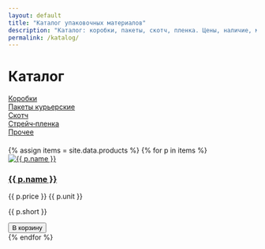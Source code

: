 ```yaml
---
layout: default
title: "Каталог упаковочных материалов"
description: "Каталог: коробки, пакеты, скотч, пленка. Цены, наличие, минимальные партии."
permalink: /katalog/
---
```


<h1>Каталог</h1>

<nav class="cats" style="grid-template-columns:repeat(5,1fr);gap:12px;margin:12px 0 20px 0">
  <a class="cat" href="{{ site.baseurl }}/katalog/korobki/"><div class="cat__img"></div><div class="cat__cap">Коробки</div></a>
  <a class="cat" href="{{ site.baseurl }}/katalog/pakety/"><div class="cat__img"></div><div class="cat__cap">Пакеты курьерские</div></a>
  <a class="cat" href="{{ site.baseurl }}/katalog/skotch/"><div class="cat__img"></div><div class="cat__cap">Скотч</div></a>
  <a class="cat" href="{{ site.baseurl }}/katalog/plenka/"><div class="cat__img"></div><div class="cat__cap">Стрейч‑пленка</div></a>
  <a class="cat" href="{{ site.baseurl }}/katalog/prochie/"><div class="cat__img"></div><div class="cat__cap">Прочее</div></a>
</nav>

<div class="grid">
{% assign items = site.data.products %}
{% for p in items %}
  <div class="card">
    <a href="{{ site.baseurl }}/katalog/{{ p.category }}/{{ p.slug }}/">
      <img src="{{ site.baseurl }}{{ p.images | first }}" alt="{{ p.name }}">
      <h3>{{ p.name }}</h3>
    </a>
    <p class="price">{{ p.price }} {{ p.unit }}</p>
    <p class="short">{{ p.short }}</p>
    <button class="btn btn-gradient mt-2 add-to-cart" data-sku="{{ p.sku }}" data-name="{{ p.name }}" data-price="{{ p.price }}">В корзину</button>
  </div>
{% endfor %}
</div>
